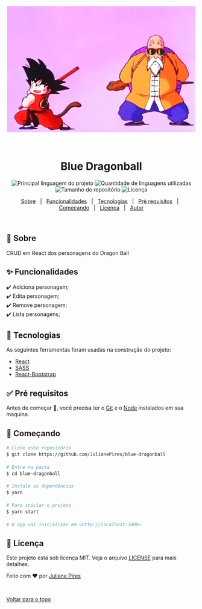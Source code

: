 <div align="center" id="top"> 
  <img src="./.github/app.gif" alt="Blue Dragonball" />

&#xa0;

  <!-- <a href="https://bluedragonball.netlify.com">Demo</a> -->
</div>

<h1 align="center">Blue Dragonball</h1>

<p align="center">
  <img alt="Principal linguagem do projeto" src="https://img.shields.io/github/languages/top/JulianePires/blue-dragonball?color=56BEB8">

  <img alt="Quantidade de linguagens utilizadas" src="https://img.shields.io/github/languages/count/JulianePires/blue-dragonball?color=56BEB8">

  <img alt="Tamanho do repositório" src="https://img.shields.io/github/repo-size/JulianePires/blue-dragonball?color=56BEB8">

  <img alt="Licença" src="https://img.shields.io/github/license/JulianePires/blue-dragonball?color=56BEB8">

  <!-- <img alt="Github issues" src="https://img.shields.io/github/issues/JulianePires/blue-dragonball?color=56BEB8" /> -->

  <!-- <img alt="Github forks" src="https://img.shields.io/github/forks/JulianePires/blue-dragonball?color=56BEB8" /> -->

  <!-- <img alt="Github stars" src="https://img.shields.io/github/stars/JulianePires/blue-dragonball?color=56BEB8" /> -->
</p>

<!-- Status -->

<!-- <h4 align="center">
	🚧  Blue Dragonball 🚀 Em construção...  🚧
</h4>

<hr> -->

<p align="center">
  <a href="#dart-sobre">Sobre</a> &#xa0; | &#xa0; 
  <a href="#sparkles-funcionalidades">Funcionalidades</a> &#xa0; | &#xa0;
  <a href="#rocket-tecnologias">Tecnologias</a> &#xa0; | &#xa0;
  <a href="#white_check_mark-pré-requesitos">Pré requisitos</a> &#xa0; | &#xa0;
  <a href="#checkered_flag-começando">Começando</a> &#xa0; | &#xa0;
  <a href="#memo-licença">Licença</a> &#xa0; | &#xa0;
  <a href="https://github.com/JulianePires" target="_blank">Autor</a>
</p>

<br>

## :dart: Sobre

CRUD em React dos personagens do Dragon Ball

## :sparkles: Funcionalidades

:heavy_check_mark: Adiciona personagem;\
:heavy_check_mark: Edita personagem;\
:heavy_check_mark: Remove personagem;\
:heavy_check_mark: Lista personagens;

## :rocket: Tecnologias

As seguintes ferramentas foram usadas na construção do projeto:

- [React](https://pt-br.reactjs.org/)
- [SASS](https://sass-lang.com/)
- [React-Bootstrap](https://react-bootstrap.github.io/)

## :white_check_mark: Pré requisitos

Antes de começar :checkered_flag:, você precisa ter o [Git](https://git-scm.com) e o [Node](https://nodejs.org/en/) instalados em sua maquina.

## :checkered_flag: Começando

```bash
# Clone este repositório
$ git clone https://github.com/JulianePires/blue-dragonball

# Entre na pasta
$ cd blue-dragonball

# Instale as dependências
$ yarn

# Para iniciar o projeto
$ yarn start

# O app vai inicializar em <http://localhost:3000>
```

## :memo: Licença

Este projeto está sob licença MIT. Veja o arquivo [LICENSE](LICENSE.md) para mais detalhes.

Feito com :heart: por <a href="https://github.com/JulianePires" target="_blank">Juliane Pires</a>

&#xa0;

<a href="#top">Voltar para o topo</a>
